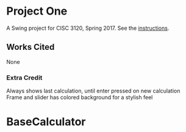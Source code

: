 # Project One

A Swing project for CISC 3120, Spring 2017. See the [instructions](http://bc-cisc3120-s17.github.io/project1).

## Works Cited

None

### Extra Credit

Always shows last calculation, until enter pressed on new calculation <br />
Frame and slider has colored background for a stylish feel
# BaseCalculator
